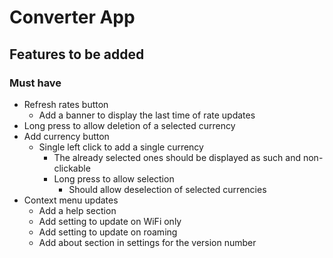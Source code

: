 # Converter App

## Features to be added

### Must have

* Refresh rates button
  * Add a banner to display the last time of rate updates
* Long press to allow deletion of a selected currency
* Add currency button
  * Single left click to add a single currency
    * The already selected ones should be displayed as such and non-clickable
    * Long press to allow selection 
      * Should allow deselection of selected currencies
* Context menu updates
  * Add a help section
  * Add setting to update on WiFi only
  * Add setting to update on roaming
  * Add about section in settings for the version number
